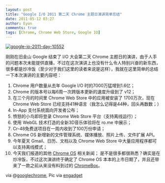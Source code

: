 ```yaml
---
layout: post
title: "Google I/O 2011 第二天 Chrome 主题日演讲简单总结"
date: 2011-05-12 03:27
author: Eyon
comments: true
tags: [Chrome, Chrome Web Store, Google IO]
---
```

<a href="http://img.chromi.org/2011/05/google-io-2011-day-10552.jpg">![](http://img.chromi.org/2011/05/google-io-2011-day-10552-550x365.jpg "google-io-2011-day-10552")</a>

刚刚在旧金山 Google 结束了 I/O 大会第二天 Chrome 主题日的演讲，由于人手的问题本次未能提供直播，不过在这次演讲上也没有什么令人特别兴奋的新东西，很多都是炒冷饭（至少对于我们这里的读者来说是这样），我就在这里简单的总结一下本次演讲的主要内容吧：


1.  Chrome 用户数量从去年 Google I/O 时的7000万猛增到1.6亿；
2.  Chrome 的版本号以每6周一次跨版本更新的速度升级到了 v12；
3.  在三个月的时间里 Chrome Web Store 中的应用被安装了 1700万次，现在 Chrome Web Store 已经支持41种语言（我怎么记得是44种，回头再数数；）
4.  In-App 支付系统面向开发者公布；
5.  愤怒的小鸟即将登录 Chrome Web Store 平台（支持离线运行）；
6.  使用 WebGL 技术打造的全新3D音乐体验将在 ro.me 中展示；
7.  Cr-48免费送项目在一周内收到了100万份申请；
8.  Chrome OS 新增新的文件管理系统、媒体播放、照片上传、文件扩展 API。
9.  今年夏天 Gmail、日历、文档以及 Chrome Web Store 中大量应用程序都可以支持离线模式；
10.  今天我们报道的其他 [Chrome OS](http://www.chromi.org/tag/chrome-os/) 相关新闻；
是不是很多都很熟悉？确实是在炒冷饭，不过这次演讲终于确定了 Chrome OS 本本的上市日期了，并且还带来了一款之前从来没有料到过的 [ChromeBox](http://www.chromi.org/archives/11758)。

via @[googlechrome](http://twitter.com/googlechrome), Pic via [engadget](http://www.engadget.com/2011/05/11/live-from-google-i-o-2011s-day-2-keynote/)
